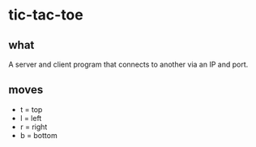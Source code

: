 # tic-tac-toe
## what
A server and client program that connects to another via an IP and port.

## moves
- t = top
- l = left
- r = right
- b = bottom
